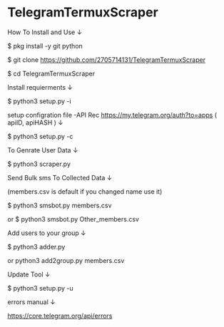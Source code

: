 # TelegramTermuxScraper
How To Install and Use ↓

$ pkg install -y git python

$ git clone https://github.com/2705714131/TelegramTermuxScraper

$ cd TelegramTermuxScraper

Install requierments ↓

$ python3 setup.py -i

setup configration file -API Rec
https://my.telegram.org/auth?to=apps
 ( apiID, apiHASH ) ↓

$ python3 setup.py -c

To Genrate User Data ↓

$ python3 scraper.py

Send Bulk sms To Collected Data ↓

(members.csv is default if you changed name use it)

$ python3 smsbot.py members.csv

or $ python3 smsbot.py Other_members.csv

Add users to your group ↓

$ python3 adder.py

or python3 add2group.py members.csv

Update Tool ↓

$ python3 setup.py -u

errors manual ↓

https://core.telegram.org/api/errors
